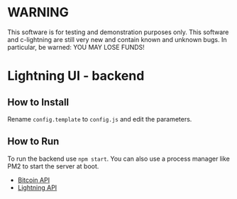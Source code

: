 # WARNING

This software is for testing and demonstration purposes only. This software and c-lightning are still very new and contain known and unknown bugs. In particular, be warned: YOU MAY LOSE FUNDS!

# Lightning UI - backend

## How to Install

Rename `config.template` to `config.js` and edit the parameters.

## How to Run

To run the backend use `npm start`. You can also use a process manager like PM2 to start the server at boot. 

* [Bitcoin API](bitcoin_api.md)
* [Lightning API](lightning_api.md)
